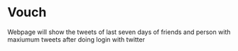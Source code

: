 # Vouch
Webpage will show the tweets of last seven days of friends and person with maxiumum tweets after doing login with twitter
